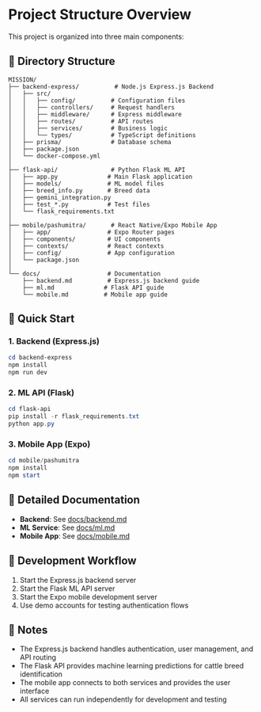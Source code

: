 # Project Structure Overview

This project is organized into three main components:

## 📁 Directory Structure

```
MISSION/
├── backend-express/          # Node.js Express.js Backend
│   ├── src/
│   │   ├── config/          # Configuration files
│   │   ├── controllers/     # Request handlers
│   │   ├── middleware/      # Express middleware
│   │   ├── routes/          # API routes
│   │   ├── services/        # Business logic
│   │   └── types/           # TypeScript definitions
│   ├── prisma/              # Database schema
│   ├── package.json
│   └── docker-compose.yml
│
├── flask-api/               # Python Flask ML API
│   ├── app.py              # Main Flask application
│   ├── models/             # ML model files
│   ├── breed_info.py       # Breed data
│   ├── gemini_integration.py
│   ├── test_*.py           # Test files
│   └── flask_requirements.txt
│
├── mobile/pashumitra/       # React Native/Expo Mobile App
│   ├── app/                # Expo Router pages
│   ├── components/         # UI components
│   ├── contexts/           # React contexts
│   ├── config/             # App configuration
│   └── package.json
│
└── docs/                   # Documentation
    ├── backend.md          # Express.js backend guide
    ├── ml.md              # Flask API guide
    └── mobile.md          # Mobile app guide
```

## 🚀 Quick Start

### 1. Backend (Express.js)
```powershell
cd backend-express
npm install
npm run dev
```

### 2. ML API (Flask)
```powershell
cd flask-api
pip install -r flask_requirements.txt
python app.py
```

### 3. Mobile App (Expo)
```powershell
cd mobile/pashumitra
npm install
npm start
```

## 📖 Detailed Documentation

- **Backend**: See [docs/backend.md](docs/backend.md)
- **ML Service**: See [docs/ml.md](docs/ml.md)  
- **Mobile App**: See [docs/mobile.md](docs/mobile.md)

## 🔧 Development Workflow

1. Start the Express.js backend server
2. Start the Flask ML API server
3. Start the Expo mobile development server
4. Use demo accounts for testing authentication flows

## 📝 Notes

- The Express.js backend handles authentication, user management, and API routing
- The Flask API provides machine learning predictions for cattle breed identification
- The mobile app connects to both services and provides the user interface
- All services can run independently for development and testing